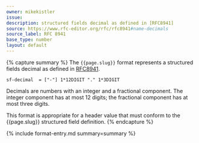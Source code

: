 ```yaml
---
owner: mikekistler
issue:
description: structured fields decimal as defined in [RFC8941]
source: https://www.rfc-editor.org/rfc/rfc8941#name-decimals
source_label: RFC 8941
base_type: number
layout: default
---
```


{% capture summary %}
The `{{page.slug}}` format represents a structured fields decimal as defined in [RFC8941].

```abnf
sf-decimal  = ["-"] 1*12DIGIT "." 1*3DIGIT
```

Decimals are numbers with an integer and a fractional component.
The integer component has at most 12 digits; the fractional component has at most three digits.

This format is appropriate for a header value that must conform to the {{page.slug}} structured field definition.
{% endcapture %}

{% include format-entry.md summary=summary %}

[RFC8941]: https://www.rfc-editor.org/rfc/rfc8941#name-decimals
